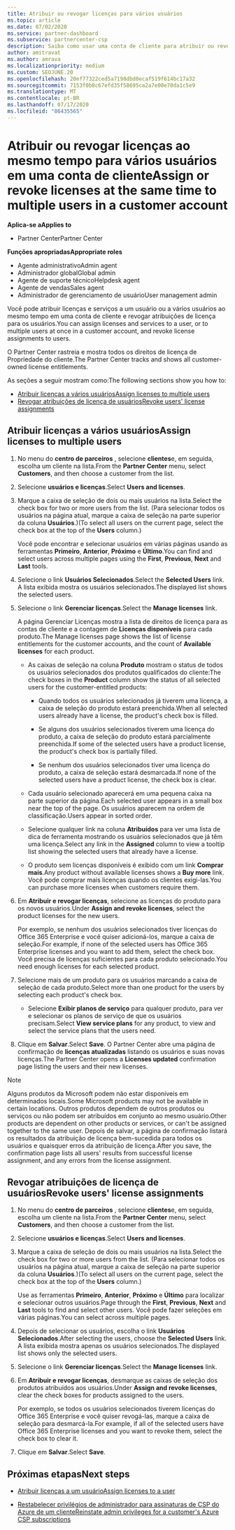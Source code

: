 ```yaml
---
title: Atribuir ou revogar licenças para vários usuários
ms.topic: article
ms.date: 07/02/2020
ms.service: partner-dashboard
ms.subservice: partnercenter-csp
description: Saiba como usar uma conta de cliente para atribuir ou revogar licenças e serviços a um usuário ou a vários usuários ao mesmo tempo.
author: amitravat
ms.author: amrava
ms.localizationpriority: medium
ms.custom: SEOJUNE.20
ms.openlocfilehash: 20ef77322ced5a7198dbd0ecaf519f614bc17a32
ms.sourcegitcommit: 7153f0b8c67efd35f58695ca2a7e00e70da1c5e9
ms.translationtype: MT
ms.contentlocale: pt-BR
ms.lasthandoff: 07/17/2020
ms.locfileid: "86435565"
---
```

# <a name="assign-or-revoke-licenses-at-the-same-time-to-multiple-users-in-a-customer-account"></a><span data-ttu-id="7a6a7-103">Atribuir ou revogar licenças ao mesmo tempo para vários usuários em uma conta de cliente</span><span class="sxs-lookup"><span data-stu-id="7a6a7-103">Assign or revoke licenses at the same time to multiple users in a customer account</span></span>

<span data-ttu-id="7a6a7-104">**Aplica-se a**</span><span class="sxs-lookup"><span data-stu-id="7a6a7-104">**Applies to**</span></span>

- <span data-ttu-id="7a6a7-105">Partner Center</span><span class="sxs-lookup"><span data-stu-id="7a6a7-105">Partner Center</span></span>

<span data-ttu-id="7a6a7-106">**Funções apropriadas**</span><span class="sxs-lookup"><span data-stu-id="7a6a7-106">**Appropriate roles**</span></span>

- <span data-ttu-id="7a6a7-107">Agente administrativo</span><span class="sxs-lookup"><span data-stu-id="7a6a7-107">Admin agent</span></span>
- <span data-ttu-id="7a6a7-108">Administrador global</span><span class="sxs-lookup"><span data-stu-id="7a6a7-108">Global admin</span></span>
- <span data-ttu-id="7a6a7-109">Agente de suporte técnico</span><span class="sxs-lookup"><span data-stu-id="7a6a7-109">Helpdesk agent</span></span>
- <span data-ttu-id="7a6a7-110">Agente de vendas</span><span class="sxs-lookup"><span data-stu-id="7a6a7-110">Sales agent</span></span>
- <span data-ttu-id="7a6a7-111">Administrador de gerenciamento de usuário</span><span class="sxs-lookup"><span data-stu-id="7a6a7-111">User management admin</span></span>

<span data-ttu-id="7a6a7-112">Você pode atribuir licenças e serviços a um usuário ou a vários usuários ao mesmo tempo em uma conta de cliente e revogar atribuições de licença para os usuários.</span><span class="sxs-lookup"><span data-stu-id="7a6a7-112">You can assign licenses and services to a user, or to multiple users at once in a customer account, and revoke license assignments to users.</span></span>

<span data-ttu-id="7a6a7-113">O Partner Center rastreia e mostra todos os direitos de licença de Propriedade do cliente.</span><span class="sxs-lookup"><span data-stu-id="7a6a7-113">The Partner Center tracks and shows all customer-owned license entitlements.</span></span>

<span data-ttu-id="7a6a7-114">As seções a seguir mostram como:</span><span class="sxs-lookup"><span data-stu-id="7a6a7-114">The following sections show you how to:</span></span>
- [<span data-ttu-id="7a6a7-115">Atribuir licenças a vários usuários</span><span class="sxs-lookup"><span data-stu-id="7a6a7-115">Assign licenses to multiple users</span></span>](#assign-licenses-to-groups)
- [<span data-ttu-id="7a6a7-116">Revogar atribuições de licença de usuários</span><span class="sxs-lookup"><span data-stu-id="7a6a7-116">Revoke users' license assignments</span></span>](#revoking-licenses)

<a href="" id="assign-licenses-to-groups"></a>
## <a name="assign-licenses-to-multiple-users"></a><span data-ttu-id="7a6a7-117">Atribuir licenças a vários usuários</span><span class="sxs-lookup"><span data-stu-id="7a6a7-117">Assign licenses to multiple users</span></span>

1. <span data-ttu-id="7a6a7-118">No menu do **centro de parceiros** , selecione **clientes**e, em seguida, escolha um cliente na lista.</span><span class="sxs-lookup"><span data-stu-id="7a6a7-118">From the **Partner Center** menu, select **Customers**, and then choose a customer from the list.</span></span>

2. <span data-ttu-id="7a6a7-119">Selecione **usuários e licenças**.</span><span class="sxs-lookup"><span data-stu-id="7a6a7-119">Select **Users and licenses**.</span></span>

3. <span data-ttu-id="7a6a7-120">Marque a caixa de seleção de dois ou mais usuários na lista.</span><span class="sxs-lookup"><span data-stu-id="7a6a7-120">Select the check box for two or more users from the list.</span></span> <span data-ttu-id="7a6a7-121">(Para selecionar todos os usuários na página atual, marque a caixa de seleção na parte superior da coluna **Usuários**.)</span><span class="sxs-lookup"><span data-stu-id="7a6a7-121">(To select all users on the current page, select the check box at the top of the **Users** column.)</span></span>

    <span data-ttu-id="7a6a7-122">Você pode encontrar e selecionar usuários em várias páginas usando as ferramentas **Primeiro**, **Anterior**, **Próximo** e **Último**.</span><span class="sxs-lookup"><span data-stu-id="7a6a7-122">You can find and select users across multiple pages using the **First**, **Previous**, **Next** and **Last** tools.</span></span>

4. <span data-ttu-id="7a6a7-123">Selecione o link **Usuários Selecionados**.</span><span class="sxs-lookup"><span data-stu-id="7a6a7-123">Select the **Selected Users** link.</span></span> <span data-ttu-id="7a6a7-124">A lista exibida mostra os usuários selecionados.</span><span class="sxs-lookup"><span data-stu-id="7a6a7-124">The displayed list shows the selected users.</span></span>

5. <span data-ttu-id="7a6a7-125">Selecione o link **Gerenciar licenças**.</span><span class="sxs-lookup"><span data-stu-id="7a6a7-125">Select the **Manage licenses** link.</span></span>

    <span data-ttu-id="7a6a7-126">A página Gerenciar Licenças mostra a lista de direitos de licença para as contas de cliente e a contagem de **Licenças disponíveis** para cada produto.</span><span class="sxs-lookup"><span data-stu-id="7a6a7-126">The Manage licenses page shows the list of license entitlements for the customer accounts, and the count of **Available licenses** for each product.</span></span>

    - <span data-ttu-id="7a6a7-127">As caixas de seleção na coluna **Produto** mostram o status de todos os usuários selecionados dos produtos qualificados do cliente:</span><span class="sxs-lookup"><span data-stu-id="7a6a7-127">The check boxes in the **Product** column show the status of all selected users for the customer-entitled products:</span></span>

       - <span data-ttu-id="7a6a7-128">Quando todos os usuários selecionados já tiverem uma licença, a caixa de seleção do produto estará preenchida.</span><span class="sxs-lookup"><span data-stu-id="7a6a7-128">When all selected users already have a license, the product's check box is filled.</span></span>

       - <span data-ttu-id="7a6a7-129">Se alguns dos usuários selecionados tiverem uma licença do produto, a caixa de seleção do produto estará parcialmente preenchida.</span><span class="sxs-lookup"><span data-stu-id="7a6a7-129">If some of the selected users have a product license, the product's check box is partially filled.</span></span>

       - <span data-ttu-id="7a6a7-130">Se nenhum dos usuários selecionados tiver uma licença do produto, a caixa de seleção estará desmarcada.</span><span class="sxs-lookup"><span data-stu-id="7a6a7-130">If none of the selected users have a product license, the check box is clear.</span></span>

    - <span data-ttu-id="7a6a7-131">Cada usuário selecionado aparecerá em uma pequena caixa na parte superior da página.</span><span class="sxs-lookup"><span data-stu-id="7a6a7-131">Each selected user appears in a small box near the top of the page.</span></span> <span data-ttu-id="7a6a7-132">Os usuários aparecem na ordem de classificação.</span><span class="sxs-lookup"><span data-stu-id="7a6a7-132">Users appear in sorted order.</span></span>

    - <span data-ttu-id="7a6a7-133">Selecione qualquer link na coluna **Atribuídos** para ver uma lista de dica de ferramenta mostrando os usuários selecionados que já têm uma licença.</span><span class="sxs-lookup"><span data-stu-id="7a6a7-133">Select any link in the **Assigned** column to view a tooltip list showing the selected users that already have a license.</span></span>

    - <span data-ttu-id="7a6a7-134">O produto sem licenças disponíveis é exibido com um link **Comprar mais**.</span><span class="sxs-lookup"><span data-stu-id="7a6a7-134">Any product without available licenses shows a **Buy more** link.</span></span> <span data-ttu-id="7a6a7-135">Você pode comprar mais licenças quando os clientes exigi-las.</span><span class="sxs-lookup"><span data-stu-id="7a6a7-135">You can purchase more licenses when customers require them.</span></span>

6. <span data-ttu-id="7a6a7-136">Em **Atribuir e revogar licenças**, selecione as licenças do produto para os novos usuários.</span><span class="sxs-lookup"><span data-stu-id="7a6a7-136">Under **Assign and revoke licenses**, select the product licenses for the new users.</span></span> 

   <span data-ttu-id="7a6a7-137">Por exemplo, se nenhum dos usuários selecionados tiver licenças do Office 365 Enterprise e você quiser adicioná-los, marque a caixa de seleção.</span><span class="sxs-lookup"><span data-stu-id="7a6a7-137">For example, if none of the selected users has Office 365 Enterprise licenses and you want to add them, select the check box.</span></span> <span data-ttu-id="7a6a7-138">Você precisa de licenças suficientes para cada produto selecionado.</span><span class="sxs-lookup"><span data-stu-id="7a6a7-138">You need enough licenses for each selected product.</span></span>

7. <span data-ttu-id="7a6a7-139">Selecione mais de um produto para os usuários marcando a caixa de seleção de cada produto.</span><span class="sxs-lookup"><span data-stu-id="7a6a7-139">Select more than one product for the users by selecting each product's check box.</span></span>
    -   <span data-ttu-id="7a6a7-140">Selecione **Exibir planos de serviço** para qualquer produto, para ver e selecionar os planos de serviço de que os usuários precisam.</span><span class="sxs-lookup"><span data-stu-id="7a6a7-140">Select **View service plans** for any product, to view and select the service plans that the users need.</span></span>

8. <span data-ttu-id="7a6a7-141">Clique em **Salvar**.</span><span class="sxs-lookup"><span data-stu-id="7a6a7-141">Select **Save**.</span></span> <span data-ttu-id="7a6a7-142">O Partner Center abre uma página de confirmação de **licenças atualizadas** listando os usuários e suas novas licenças.</span><span class="sxs-lookup"><span data-stu-id="7a6a7-142">The Partner Center opens a **Licenses updated** confirmation page listing the users and their new licenses.</span></span>

>[!NOTE]
><span data-ttu-id="7a6a7-143">Alguns produtos da Microsoft podem não estar disponíveis em determinados locais.</span><span class="sxs-lookup"><span data-stu-id="7a6a7-143">Some Microsoft products may not be available in certain locations.</span></span> <span data-ttu-id="7a6a7-144">Outros produtos dependem de outros produtos ou serviços ou não podem ser atribuídos em conjunto ao mesmo usuário.</span><span class="sxs-lookup"><span data-stu-id="7a6a7-144">Other products are dependent on other products or services, or can't be assigned together to the same user.</span></span> <span data-ttu-id="7a6a7-145">Depois de salvar, a página de confirmação listará os resultados da atribuição de licença bem-sucedida para todos os usuários e quaisquer erros da atribuição de licença.</span><span class="sxs-lookup"><span data-stu-id="7a6a7-145">After you save, the confirmation page lists all users' results from successful license assignment, and any errors from the license assignment.</span></span>

<a href="" id="revoking-licenses"></a>
## <a name="revoke-users-license-assignments"></a><span data-ttu-id="7a6a7-146">Revogar atribuições de licença de usuários</span><span class="sxs-lookup"><span data-stu-id="7a6a7-146">Revoke users' license assignments</span></span>

1. <span data-ttu-id="7a6a7-147">No menu do **centro de parceiros** , selecione **clientes**e, em seguida, escolha um cliente na lista.</span><span class="sxs-lookup"><span data-stu-id="7a6a7-147">From the **Partner Center** menu, select **Customers**, and then choose a customer from the list.</span></span>

2. <span data-ttu-id="7a6a7-148">Selecione **usuários e licenças**.</span><span class="sxs-lookup"><span data-stu-id="7a6a7-148">Select **Users and licenses**.</span></span>

3. <span data-ttu-id="7a6a7-149">Marque a caixa de seleção de dois ou mais usuários na lista.</span><span class="sxs-lookup"><span data-stu-id="7a6a7-149">Select the check box for two or more users from the list.</span></span> <span data-ttu-id="7a6a7-150">(Para selecionar todos os usuários na página atual, marque a caixa de seleção na parte superior da coluna **Usuários**.)</span><span class="sxs-lookup"><span data-stu-id="7a6a7-150">(To select all users on the current page, select the check box at the top of the **Users** column.)</span></span>

    <span data-ttu-id="7a6a7-151">Use as ferramentas **Primeiro**, **Anterior**, **Próximo** e **Último** para localizar e selecionar outros usuários.</span><span class="sxs-lookup"><span data-stu-id="7a6a7-151">Page through the **First**, **Previous**, **Next** and **Last** tools to find and select other users.</span></span> <span data-ttu-id="7a6a7-152">Você pode fazer seleções em várias páginas.</span><span class="sxs-lookup"><span data-stu-id="7a6a7-152">You can select across multiple pages.</span></span>

4. <span data-ttu-id="7a6a7-153">Depois de selecionar os usuários, escolha o link **Usuários Selecionados**.</span><span class="sxs-lookup"><span data-stu-id="7a6a7-153">After selecting the users, choose the **Selected Users** link.</span></span> <span data-ttu-id="7a6a7-154">A lista exibida mostra apenas os usuários selecionados.</span><span class="sxs-lookup"><span data-stu-id="7a6a7-154">The displayed list shows only the selected users.</span></span>

5. <span data-ttu-id="7a6a7-155">Selecione o link **Gerenciar licenças**.</span><span class="sxs-lookup"><span data-stu-id="7a6a7-155">Select the **Manage licenses** link.</span></span>

6. <span data-ttu-id="7a6a7-156">Em **Atribuir e revogar licenças**, desmarque as caixas de seleção dos produtos atribuídos aos usuários.</span><span class="sxs-lookup"><span data-stu-id="7a6a7-156">Under **Assign and revoke licenses**, clear the check boxes for products assigned to the users.</span></span>

   <span data-ttu-id="7a6a7-157">Por exemplo, se todos os usuários selecionados tiverem licenças do Office 365 Enterprise e você quiser revogá-las, marque a caixa de seleção para desmarcá-la.</span><span class="sxs-lookup"><span data-stu-id="7a6a7-157">For example, if all of the selected users have Office 365 Enterprise licenses and you want to revoke them, select the check box to clear it.</span></span>

7. <span data-ttu-id="7a6a7-158">Clique em **Salvar**.</span><span class="sxs-lookup"><span data-stu-id="7a6a7-158">Select **Save**.</span></span>

## <a name="next-steps"></a><span data-ttu-id="7a6a7-159">Próximas etapas</span><span class="sxs-lookup"><span data-stu-id="7a6a7-159">Next steps</span></span>

- [<span data-ttu-id="7a6a7-160">Atribuir licenças a um usuário</span><span class="sxs-lookup"><span data-stu-id="7a6a7-160">Assign licenses to a user</span></span>](assign-licenses-to-users.md)

- [<span data-ttu-id="7a6a7-161">Restabelecer privilégios de administrador para assinaturas de CSP do Azure de um cliente</span><span class="sxs-lookup"><span data-stu-id="7a6a7-161">Reinstate admin privileges for a customer's Azure CSP subscriptions</span></span>](revoke-reinstate-csp.md)